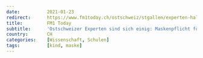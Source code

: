 ```yaml
---
date:          2021-01-23
redirect:      https://www.fm1today.ch/ostschweiz/stgallen/experten-halten-wenig-von-masken-fuer-primarschulkinder-140684233
title:         FM1 Today
subtitle:      'Ostschweizer Experten sind sich einig: Maskenpflicht für Primarschüler nicht wirksam'
country:       CH
categories:    [Wissenschaft, Schulen]
tags:          [kind, maske]
---
```

